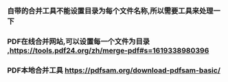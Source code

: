### 自带的合并工具不能设置目录为每个文件名称,所以需要工具来处理一下
### PDF在线合并网站,可以设置每一个文件为目录 ,https://tools.pdf24.org/zh/merge-pdf#s=1619338980396
### PDF本地合并工具  https://pdfsam.org/download-pdfsam-basic/
